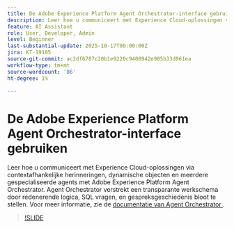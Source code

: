 ```yaml
---
title: De Adobe Experience Platform Agent Orchestrator-interface gebruiken
description: Leer hoe u communiceert met Experience Cloud-oplossingen via contextafhankelijke herinneringen, dynamische objecten en meerdere gespecialiseerde agents met Adobe Experience Platform Agent Orchestrator.
feature: AI Assistant
role: User, Developer, Admin
level: Beginner
last-substantial-update: 2025-10-17T00:00:00Z
jira: KT-19105
source-git-commit: ac2df6787c20b1e9220c9408942e905b33d961ea
workflow-type: tm+mt
source-wordcount: '86'
ht-degree: 1%

---
```


# De Adobe Experience Platform Agent Orchestrator-interface gebruiken

Leer hoe u communiceert met Experience Cloud-oplossingen via contextafhankelijke herinneringen, dynamische objecten en meerdere gespecialiseerde agents met Adobe Experience Platform Agent Orchestrator. Agent Orchestrator verstrekt een transparante werkschema door redenerende logica, SQL vragen, en gespreksgeschiedenis bloot te stellen. Voor meer informatie, zie de [&#x200B; documentatie van Agent Orchestrator &#x200B;](https://experienceleague.adobe.com/nl/docs/experience-cloud-ai/experience-cloud-ai/agents/agent-orchestrator).

>[!SLIDE](agent-orchestrator-ui)
